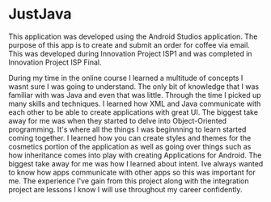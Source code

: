 # JustJava

This application was developed using the Android Studios application. The purpose of this app is to create and
submit an order for coffee via email. This was developed during Innovation Project ISP1 and was completed in Innovation
Project ISP Final.

During my time in the online course I learned a multitude of concepts I wasnt sure I was going to understand. 
The only bit of knowledge that I was familiar with was Java and even that was little. Through the time I picked
up many skills and techniques. I learned how XML and Java communicate with each other to be able to create applications with
great UI. The biggest take away for me was when they started to delve into Object-Oriented programming. It's where
all the things I was beginnning to learn started coming together. I learned how you can create styles and themes for the
cosmetics portion of the application as well as going over things such as how inheritance comes into play with creating Applications
for Android. The biggest take away for me was how I learned about intent. Ive always wanted to know how apps communicate with
other apps so this was important for me. The experience I've gain from this project along with the integration project are
lessons I know I will use throughout my career confidently.
